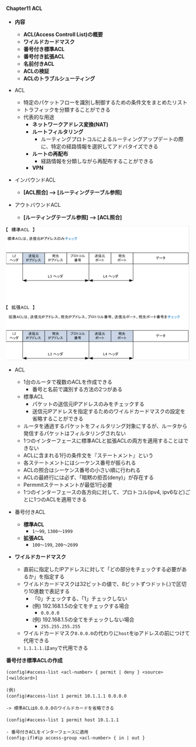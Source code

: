 #### Chapter11 ACL
- **内容**
  - **ACL(Access Controll List)の概要**
  - **ワイルドカードマスク**
  - **番号付き標準ACL**
  - **番号付き拡張ACL**
  - **名前付きACL**
  - **ACLの検証**
  - **ACLのトラブルシューティング**



- ACL
  - 特定のパケットフローを識別し制御するための条件文をまとめたリスト
  - トラフィックを分類することができる
  - 代表的な用途
    - **ネットワークアドレス変換(NAT)**
    - **ルートフィルタリング**
      - ルーティングプロトコルによるルーティングアップデートの際に、特定の経路情報を選択してアドバタイズできる
    - **ルートの再配布**
      - 経路情報を分類しながら再配布することができる
    - **VPN** 
    

- インバウンドACL
  - **[ACL照合] --> [ルーティングテーブル参照]**
- アウトバウンドACL  
  - **[ルーティングテーブル参照] --> [ACL照合]**

![Alt Text](https://github.com/yhidetoshi/Pictures/raw/master/Network_Study/acl-fig1.png)

- ACL
  - 1台のルータで複数のACLを作成できる
    - 番号と名前で識別する方法の2つがある
  - 標準ACL
    - パケットの送信元IPアドレスのみをチェックする
    - 送信元IPアドレスを指定するためのワイルドカードマスクの設定を省略することができる
  - ルータを通過するパケットをフィルタリング対象にするが、ルータから発信するパケットはフィルタリングされない 
  - 1つのインターフェースに標準ACLと拡張ACLの両方を適用することはできない
  - ACLに含まれる1行の条件文を『ステートメント』という
  - 各ステートメントにはシーケンス番号が振られる
  - ACLの照合はシーケンス番号の小さい順に行われる
  - ACLの最終行には必ず、「暗黙の拒否(deny)」が存在する
  - Permmitステートメントが最低1行必要
  - 1つのインターフェースの各方向に対して、プロトコル(ipv4, ipv6など)ごとに1つのACLを適用できる

- 番号付きACL
  - **標準ACL**
    - `1〜99`, `1300〜1999`
  - **拡張ACL**
    - `100〜199`, `200〜2699` 


- **ワイルドカードマスク**
  - 直前に指定したIPアドレスに対して「どの部分をチェックする必要があるか」を指定する
  - ワイルドカードマスクは32ビットの値で、8ビットずつドット(.)で区切り10進数で表記する
    - 「0」チェックする、「1」チェックしない
    - (例) 192.168.1.5の全てをチェックする場合
      - `0.0.0.0`  
    - (例) 192.168.1.5の全てをチェックしない場合
      - `255.255.255.255`
  - ワイルドカードマスク`0.0.0.0`の代わりに`host`をipアドレスの前につけて代用できる
  - `1.1.1.1.`は`any`で代用できる

**番号付き標準ACLの作成**
```
(config)#access-list <acl-number> { permit | deny } <source> [<wildcard>]

(例)
(config)#access-list 1 permit 10.1.1.1 0.0.0.0

-> 標準ACLは0.0.0.0のワイルドカードを省略できる

(config)#access-list 1 permit host 10.1.1.1

- 番号付きACLをインターフェースに適用
(config-if)#ip access-group <acl-number> { in | out }
```
